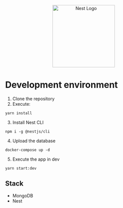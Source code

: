 <p align="center">
  <a href="http://nestjs.com/" target="blank"><img src="https://nestjs.com/img/logo-small.svg" width="200" alt="Nest Logo" /></a>
</p>

# Development environment

1. Clone the repository
2. Execute:
```
yarn install
```
3. Install Nest CLI 

```
npm i -g @nestjs/cli
```

4. Upload the database
```
docker-compose up -d
```

5. Execute the app in dev
```
yarn start:dev
```

## Stack
* MongoDB
* Nest